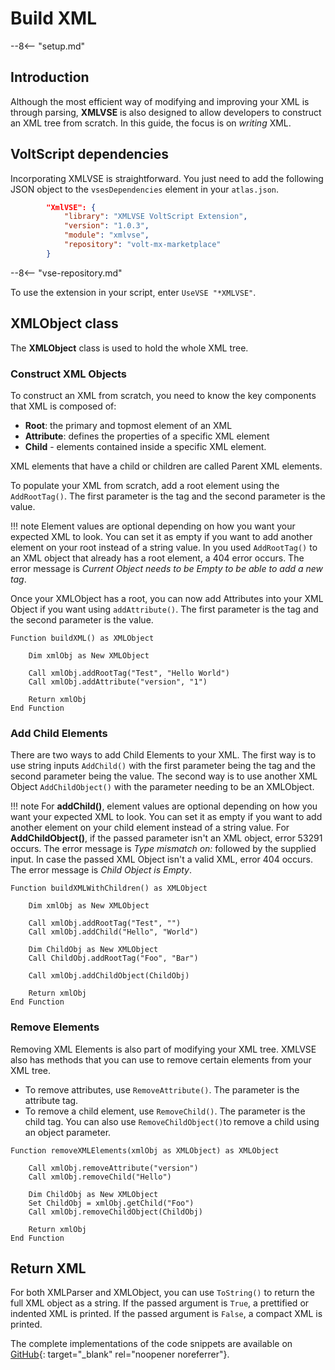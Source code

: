 # Build XML

--8<-- "setup.md"

## Introduction

Although the most efficient way of modifying and improving your XML is through parsing, **XMLVSE** is also designed to allow developers to construct an XML tree from scratch. In this guide, the focus is on _writing_ XML.

## VoltScript dependencies

Incorporating XMLVSE is straightforward. You just need to add the following JSON object to the `vsesDependencies` element in your `atlas.json`.

```json
        "XmlVSE": {
            "library": "XMLVSE VoltScript Extension",
            "version": "1.0.3",
            "module": "xmlvse",
            "repository": "volt-mx-marketplace"
        }
```

--8<-- "vse-repository.md"

To use the extension in your script, enter `UseVSE "*XMLVSE"`.

## XMLObject class

The **XMLObject** class is used to hold the whole XML tree.

### Construct XML Objects

To construct an XML from scratch, you need to know the key components that XML is composed of:

- **Root**: the primary and topmost element of an XML
- **Attribute**: defines the properties of a specific XML element
- **Child** - elements contained inside a specific XML element.

XML elements that have a child or children are called Parent XML elements.

To populate your XML from scratch, add a root element using the `AddRootTag()`. The first parameter is the tag and the second parameter is the value.

!!! note
    Element values are optional depending on how you want your expected XML to look. You can set it as empty if you want to add another element on your root instead of a string value. In you used `AddRootTag()` to an XML object that already has a root element, a 404 error occurs. The error message is _Current Object needs to be Empty to be able to add a new tag_.

Once your XMLObject has a root, you can now add Attributes into your XML Object if you want using `addAttribute()`. The first parameter is the tag and the second parameter is the value.

``` voltscript
Function buildXML() as XMLObject

    Dim xmlObj as New XMLObject

    Call xmlObj.addRootTag("Test", "Hello World")
    Call xmlObj.addAttribute("version", "1")

    Return xmlObj
End Function
```

### Add Child Elements

There are two ways to add Child Elements to your XML. The first way is to use string inputs `AddChild()` with the first parameter being the tag and the second parameter being the value. The second way is to use another XML Object `AddChildObject()` with the parameter needing to be an XMLObject.

!!! note
    For **addChild()**, element values are optional depending on how you want your expected XML to look. You can set it as empty if you want to add another element on your child element instead of a string value.
    For **AddChildObject()**, if the passed parameter isn't an XML object, error 53291 occurs. The error message is _Type mismatch on:_ followed by the supplied input. In case the passed XML Object isn't a valid XML, error 404 occurs. The error message is _Child Object is Empty_.

``` voltscript
Function buildXMLWithChildren() as XMLObject

    Dim xmlObj as New XMLObject
    
    Call xmlObj.addRootTag("Test", "")
    Call xmlObj.addChild("Hello", "World")

    Dim ChildObj as New XMLObject
    Call ChildObj.addRootTag("Foo", "Bar")

    Call xmlObj.addChildObject(ChildObj)

    Return xmlObj
End Function
```

### Remove Elements

Removing XML Elements is also part of modifying your XML tree. XMLVSE also has methods that you can use to remove certain elements from your XML tree.

- To remove attributes, use `RemoveAttribute()`. The parameter is the attribute tag.
- To remove a child element, use `RemoveChild()`. The parameter is the child tag. You can also use `RemoveChildObject()`to remove a child using an object parameter.

``` voltscript
Function removeXMLElements(xmlObj as XMLObject) as XMLObject
    
    Call xmlObj.removeAttribute("version")
    Call xmlObj.removeChild("Hello")

    Dim ChildObj as New XMLObject
    Set ChildObj = xmlObj.getChild("Foo")
    Call xmlObj.removeChildObject(ChildObj)

    Return xmlObj
End Function
```

## Return XML

For both XMLParser and XMLObject, you can use `ToString()` to return the full XML object as a string. If the passed argument is `True`, a prettified or indented XML is printed. If the passed argument is `False`, a compact XML is printed.

<!--For both XMLParser and XMLObject, you can use `ToString()` to return the full XML object as a string, pretty-print or indented XML would be printed if the argument passed is `True`, and a compact XML if `False`.-->

The complete implementations of the code snippets are available on [GitHub](https://github.com/HCL-TECH-SOFTWARE/voltscript-samples/tree/main/samples/jsonvse){: target="_blank" rel="noopener noreferrer"}.